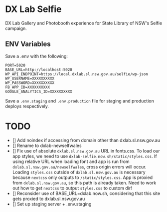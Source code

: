 # DX Lab Selfie

DX Lab Gallery and Photobooth experience for State Library of NSW's Selfie campaign.

## ENV Variables

Save a .env with the following:

```
PORT=5020
BASE_URL=http://localhost:5020
WP_API_ENDPOINT=https://local.dxlab.sl.nsw.gov.au/selfie/wp-json
WP_USERNAME=XXXXXXXXXX
WP_PASSWORD=XXXXXXXXXX
FB_APP_ID=XXXXXXXXXX
GOOGLE_ANALYTICS_ID=XXXXXXXXXX
```

Save a `.env.staging` and `.env.production` file for staging and production deploys respectively.

# TODO

* [] Add noindex if accessing from domain other than dxlab.sl.nsw.gov.au
* [] Rename to dxlab-newselfwales
* [] Fix use of absolute `dxlab.sl.nsw.gov.au` URL in fonts.css. To load our app styles, we need to use `dxlab-selfie.now.sh/static/styles.css`. If using relative URL when loading font and app is run from `dxlab.sl.nsw.gov.au/newselfwales`, cross origin errors will occur. Loading `styles.css` outside of `dxlab.sl.nsw.gov.au` is necessary because `nextcss` only outputs to `/static/styles.css`. App is proxied from `dxlab.sl.nsw.gov.au`, so this path is already taken. Need to work out how to get `nextcss` to output `styles.css` to custom dir!
* [] Reconsider use of BASE_URL=dxlab.now.sh, considering that this site gets proxied to dxlab.sl.nsw.gov.au
* [] Set up staging server + .env.staging

